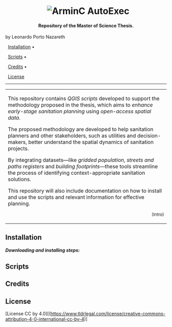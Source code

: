 <h1 align="center">
  <br>
  <img src="D:\OneDrive\MESTRADO IHE DELFT\__IHE - Course Material\__Thesis Research\Repository\OpenSpatialSanitation\rep_images\top_cover.png" alt="ArminC AutoExec">
</h1>


</h1>

  

<h4 align="center">Repository of the Master of Science Thesis.</h4>
												by Leonardo Porto Nazareth
  

<p align="center">

  <a href="#installation">Installation</a> •

  <a href="#scripts">Scripts</a> •

  <a href="#credits">Credits</a> •

  <a href="#license">License</a>

</p>

  

---

  

<table>

<tr>

<td>

This repository contains *QGIS scripts* developed to support the methodology proposed in the thesis, which aims to *enhance early-stage sanitation planning* using *open-access spatial data*.

The proposed methodology are developed to help sanitation planners and other stakeholders, such as utilities and decision-makers, better understand the spatial dynamics of sanitation projects.

By integrating datasets—like *gridded population*, *streets and paths registers* and *building footprints*—these tools streamline the process of identifying context-appropriate sanitation solutions. 

This repository will also include documentation on how to install and use the scripts and relevant information for effective planning.

  
<p align="right">
<sub>(Intro)</sub>
</p>
</td>
</tr>
</table>

  

## Installation

  

##### Downloading and installing steps:


  



## Scripts

  


  

## Credits

  


  


## License
[License CC by 4.0][(https://www.tldrlegal.com/license/creative-commons-attribution-4-0-international-cc-by-4)]